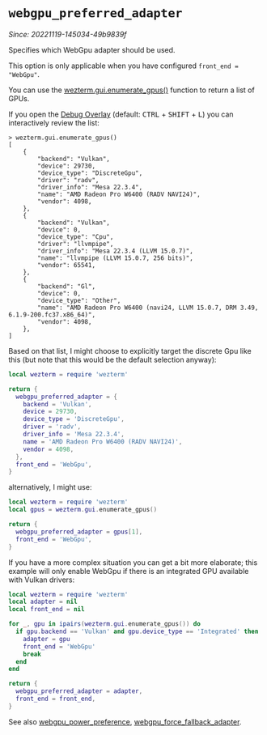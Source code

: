 # `webgpu_preferred_adapter`

*Since: 20221119-145034-49b9839f*

Specifies which WebGpu adapter should be used.

This option is only applicable when you have configured `front_end = "WebGpu"`.

You can use the [wezterm.gui.enumerate_gpus()](../wezterm.gui/enumerate_gpus.md) function
to return a list of GPUs.

If you open the [Debug Overlay](../keyassignment/ShowDebugOverlay.md) (default:
<kbd>CTRL</kbd> + <kbd>SHIFT</kbd> + <kbd>L</kbd>) you can interactively review
the list:

```
> wezterm.gui.enumerate_gpus()
[
    {
        "backend": "Vulkan",
        "device": 29730,
        "device_type": "DiscreteGpu",
        "driver": "radv",
        "driver_info": "Mesa 22.3.4",
        "name": "AMD Radeon Pro W6400 (RADV NAVI24)",
        "vendor": 4098,
    },
    {
        "backend": "Vulkan",
        "device": 0,
        "device_type": "Cpu",
        "driver": "llvmpipe",
        "driver_info": "Mesa 22.3.4 (LLVM 15.0.7)",
        "name": "llvmpipe (LLVM 15.0.7, 256 bits)",
        "vendor": 65541,
    },
    {
        "backend": "Gl",
        "device": 0,
        "device_type": "Other",
        "name": "AMD Radeon Pro W6400 (navi24, LLVM 15.0.7, DRM 3.49, 6.1.9-200.fc37.x86_64)",
        "vendor": 4098,
    },
]
```

Based on that list, I might choose to explicitly target the discrete Gpu like
this (but note that this would be the default selection anyway):

```lua
local wezterm = require 'wezterm'

return {
  webgpu_preferred_adapter = {
    backend = 'Vulkan',
    device = 29730,
    device_type = 'DiscreteGpu',
    driver = 'radv',
    driver_info = 'Mesa 22.3.4',
    name = 'AMD Radeon Pro W6400 (RADV NAVI24)',
    vendor = 4098,
  },
  front_end = 'WebGpu',
}
```

alternatively, I might use:

```lua
local wezterm = require 'wezterm'
local gpus = wezterm.gui.enumerate_gpus()

return {
  webgpu_preferred_adapter = gpus[1],
  front_end = 'WebGpu',
}
```

If you have a more complex situation you can get a bit more elaborate; this
example will only enable WebGpu if there is an integrated GPU available with
Vulkan drivers:

```lua
local wezterm = require 'wezterm'
local adapter = nil
local front_end = nil

for _, gpu in ipairs(wezterm.gui.enumerate_gpus()) do
  if gpu.backend == 'Vulkan' and gpu.device_type == 'Integrated' then
    adapter = gpu
    front_end = 'WebGpu'
    break
  end
end

return {
  webgpu_preferred_adapter = adapter,
  front_end = front_end,
}
```

See also [webgpu_power_preference](webgpu_power_preference.md),
[webgpu_force_fallback_adapter](webgpu_force_fallback_adapter.md).
